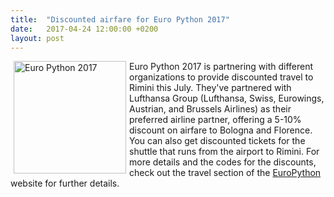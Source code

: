 ```yaml
---
title:  "Discounted airfare for Euro Python 2017"
date:   2017-04-24 12:00:00 +0200
layout: post
---
```


<img src="/images/europython-2017-logo.png" alt="Euro Python 2017" align="left" hspace="5" style="width:180px;">

Euro Python 2017 is partnering with different organizations to provide discounted travel to Rimini this July. They've 
partnered with Lufthansa Group (Lufthansa, Swiss, Eurowings, Austrian, and Brussels Airlines) as their preferred airline
partner, offering a 5-10% discount on airfare to Bologna and Florence. You can also get discounted tickets for the 
shuttle that runs from the airport to Rimini. For more details and the codes for the discounts, check out the travel 
section of the [EuroPython](https://ep2017.europython.eu/en/location/come-to-rimini/) website for further details. 